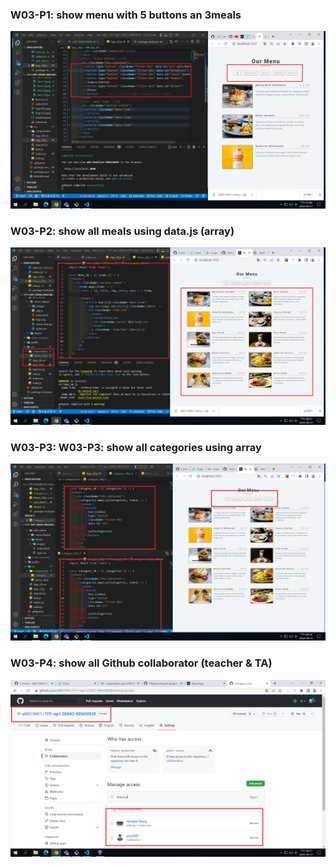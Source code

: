 ### W03-P1: show menu with 5 buttons an 3meals

![](w03-p1.png)

### W03-P2: show all meals using data.js (array)

![](w03-p2.png)

### W03-P3: W03-P3: show all categories using array

![](w03-p3.png)

### W03-P4: show all Github collaborator (teacher & TA)

![](w03-p4.png)
